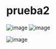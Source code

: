 # prueba2
![image](https://github.com/natycasillas/prueba2/assets/126585343/3f2e0fde-5d3d-4cfe-b47f-77d56ad65082)
![image](https://github.com/natycasillas/prueba2/assets/126585343/dddda3d2-bb11-4b6f-b1aa-3e260ba89ba4)

![image](https://github.com/natycasillas/prueba2/assets/126585343/c25c501b-7225-4d43-a506-965f0d42bb51)



